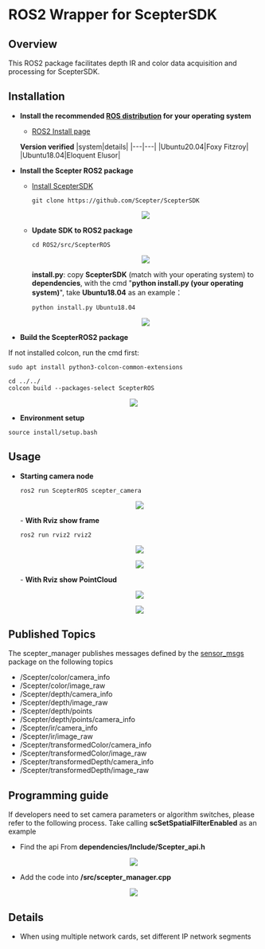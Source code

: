 
# ROS2 Wrapper for ScepterSDK

## Overview
This ROS2 package facilitates depth IR and color data acquisition and processing for ScepterSDK.

## Installation

- **Install the recommended [ROS distribution](http://wiki.ros.org/Distributions) for your operating system**
  - [ROS2 Install page](http://docs.ros.org/en/rolling/Installation.html)

  **Version verified**
  |system|details|
  |---|---|
  |Ubuntu20.04|Foxy Fitzroy|
  |Ubuntu18.04|Eloquent Elusor|

- **Install the Scepter ROS2 package**

  - [Install ScepterSDK](https://github.com/Scepter/ScepterSDK)
    
    ```console
    git clone https://github.com/Scepter/ScepterSDK
    ```
    <p align="center"><img src="./doc/img/step0.png" /></p>
  - **Update SDK to ROS2 package**
    ```console
    cd ROS2/src/ScepterROS
    ```
    <p align="center"><img src="./doc/img/step2.png" /></p>

    <b>install.py</b>: copy <b>ScepterSDK</b> (match with your operating system) to <b>dependencies</b>, with the cmd "<b>python install.py (your operating system)</b>", take <b>Ubuntu18.04</b> as an example：
    ```console
    python install.py Ubuntu18.04
    ```
    <p align="center"><img src="./doc/img/step3.png" /></p>

 - **Build the ScepterROS2 package**

  If not installed colcon, run the cmd first:
  ```console
  sudo apt install python3-colcon-common-extensions
  ```
  ```console
  cd ../../
  colcon build --packages-select ScepterROS
  ```
  <p align="center"><img src="./doc/img/step4.png" /></p>


 - **Environment setup**
  ```console
  source install/setup.bash 
  ```
## Usage
- **Starting camera node**
    ```console
    ros2 run ScepterROS scepter_camera
    ```
    <p align="center"><img src="./doc/img/step6.png" /></p>
    - <b>With Rviz show frame</b>
    
    ```console
    ros2 run rviz2 rviz2
    ```
    <p align="center"><img src="./doc/img/step7.png" /></p>
    <p align="center"><img src="./doc/img/step8.png" /></p>
    - <b>With Rviz show PointCloud</b>
    <p align="center"><img src="./doc/img/step10.png" /></p>
    <p align="center"><img src="./doc/img/step11.png" /></p>

## Published Topics
The scepter_manager publishes messages defined by the [sensor_msgs](http://wiki.ROS2.org/sensor_msgs) package on the following topics

- /Scepter/color/camera_info
- /Scepter/color/image_raw
- /Scepter/depth/camera_info
- /Scepter/depth/image_raw
- /Scepter/depth/points
- /Scepter/depth/points/camera_info
- /Scepter/ir/camera_info
- /Scepter/ir/image_raw
- /Scepter/transformedColor/camera_info
- /Scepter/transformedColor/image_raw
- /Scepter/transformedDepth/camera_info
- /Scepter/transformedDepth/image_raw

## Programming guide
If developers need to set camera parameters or algorithm switches, please refer to the following process.
Take calling <b>scSetSpatialFilterEnabled</b> as an example
- Find the api From **dependencies/Include/Scepter_api.h**
<p align="center"><img src="./doc/img/step13.png" /></p>

- Add the code into **/src/scepter_manager.cpp**
<p align="center"><img src="./doc/img/step14.png" /></p>

## Details
- When using multiple network cards, set different IP network segments